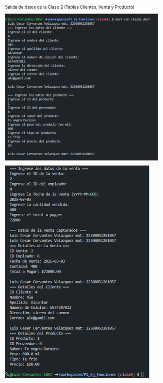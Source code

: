 Salida de datos de la Clase 2 (Tablas Clientes, Venta y Producto)

![alt text](image-13.png)

![alt text](image-14.png)
